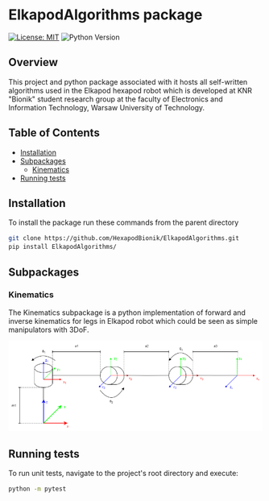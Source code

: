 # ElkapodAlgorithms package
[![License: MIT](https://img.shields.io/badge/License-MIT-yellow.svg)](https://opensource.org/licenses/MIT)
![Python Version](https://img.shields.io/badge/python-3.10-blue.svg)

## Overview
This project and python package associated with it hosts all self-written algorithms used in the Elkapod hexapod robot which is developed at KNR "Bionik" student research group at the faculty of Electronics and Information Technology, Warsaw University of Technology.
## Table of Contents
* [Installation](#installation)
* [Subpackages](#subpackages)
  * [Kinematics](#kinematics)
* [Running tests](#running-tests)



## Installation
To install the package run these commands from the parent directory
```bash
git clone https://github.com/HexapodBionik/ElkapodAlgorithms.git
pip install ElkapodAlgorithms/
```

## Subpackages
### Kinematics
The Kinematics subpackage is a python implementation of forward and inverse kinematics for legs in Elkapod robot which could be seen as simple manipulators with 3DoF. 


![alt text](docs/images/image.png)



## Running tests
To run unit tests, navigate to the project's root directory and execute:

```bash
python -m pytest
```



